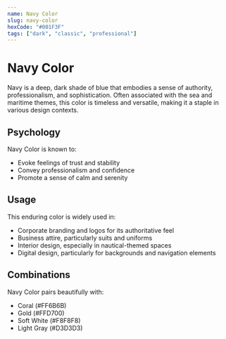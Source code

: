 ```yaml
---
name: Navy Color
slug: navy-color
hexCode: "#001F3F"
tags: ["dark", "classic", "professional"]
---
```


# Navy Color

Navy is a deep, dark shade of blue that embodies a sense of authority, professionalism, and sophistication. Often associated with the sea and maritime themes, this color is timeless and versatile, making it a staple in various design contexts.

## Psychology

Navy Color is known to:
- Evoke feelings of trust and stability
- Convey professionalism and confidence
- Promote a sense of calm and serenity

## Usage

This enduring color is widely used in:
- Corporate branding and logos for its authoritative feel
- Business attire, particularly suits and uniforms
- Interior design, especially in nautical-themed spaces
- Digital design, particularly for backgrounds and navigation elements

## Combinations

Navy Color pairs beautifully with:
- Coral (#FF6B6B)
- Gold (#FFD700)
- Soft White (#F8F8F8)
- Light Gray (#D3D3D3)